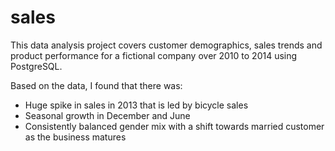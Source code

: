 # sales
This data analysis project covers customer demographics, sales trends and product performance for a fictional company over 2010 to 2014 using PostgreSQL.

Based on the data, I found that there was:

- Huge spike in sales in 2013 that is led by bicycle sales
- Seasonal growth in December and June
- Consistently balanced gender mix with a shift towards married customer as the business matures
